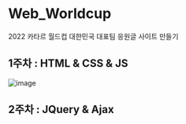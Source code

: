 # Web_Worldcup
 2022 카타르 월드컵 대한민국 대표팀 응원글 사이트 만들기
 
 ## 1주차 : HTML & CSS & JS
 
 ![image](https://user-images.githubusercontent.com/87745990/201534494-7935c92e-0381-4517-b94d-6bc5ca1c8384.png)

## 2주차 : JQuery & Ajax
